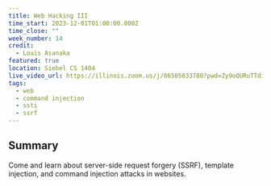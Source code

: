 ```yaml
---
title: Web Hacking III
time_start: 2023-12-01T01:00:00.000Z
time_close: ""
week_number: 14
credit:
  - Louis Asanaka
featured: true
location: Siebel CS 1404
live_video_url: https://illinois.zoom.us/j/86505833780?pwd=Zy9oQURuTTdiNHl6Yy9FUzVZdGFjZz09
tags:
  - web
  - command injection
  - ssti
  - ssrf
---
```

## Summary

Come and learn about server-side request forgery (SSRF), template injection, and command injection attacks in websites.